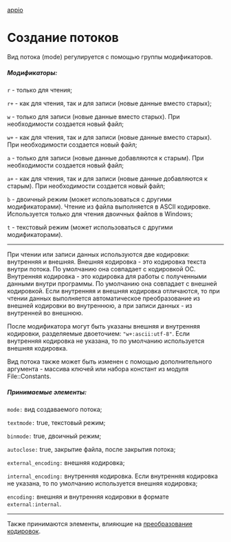 [appio]()
# Создание потоков

Вид потока (mode) регулируется с помощью группы модификаторов.

##### Модификаторы:

`r` - только для чтения;

`r+` - как для чтения, так и для записи (новые данные вместо старых);

`w` - только для записи (новые данные вместо старых). При необходимости создается новый файл;

`w+` - как для чтения, так и для записи (новые данные вместо старых). При необходимости создается новый файл;

`a` - только для записи (новые данные добавляются к старым). При необходимости создается новый файл;

`a+` - как для чтения, так и для записи (новые данные добавляются к старым). При необходимости создается новый файл;

`b` - двоичный режим (может использоваться с другими модификаторами). Чтение из файла выполняется в ASCII кодировке. Используется только для чтения двоичных файлов в Windows;

`t` - текстовый режим (может использоваться с другими модификаторами).

*****

При чтении или записи данных используются две кодировки: внутренняя и внешняя. Внешняя кодировка - это кодировка текста внутри потока. По умолчанию она совпадает с кодировкой ОС. Внутренняя кодировка - это кодировка для работы с полученными данными внутри программы. По умолчанию она совпадает с внешней кодировкой. Если внутренняя и внешняя кодировка отличаются, то при чтении данных выполняется автоматическое преобразование из внешней кодировки во внутреннюю, а при записи данных - из внутренней во внешнюю.

После модификатора могут быть указаны внешняя и внутренняя кодировки, разделяемые двоеточием: `"w+:ascii:utf-8"`. Если внутренняя кодировка не указана, то по умолчанию используется внешняя кодировка.

Вид потока также может быть изменен с помощью дополнительного аргумента - массива ключей или набора констант из модуля File::Constants.

##### Принимаемые элементы:

`mode:` вид создаваемого потока;

`textmode:` true, текстовый режим;

`binmode:` true, двоичный режим;

`autoclose:` true, закрытие файла, после закрытия потока;

`external_encoding:` внешняя кодировка;

`internal_encoding:` внутренняя кодировка. Если внутренняя кодировка не указана, то по умолчанию используется внешняя кодировка;

`encoding:` внешняя и внутренняя кодировки в формате `external:internal`.

*****

Также принимаются элементы, влияющие на [преобразование кодировок](appencode).